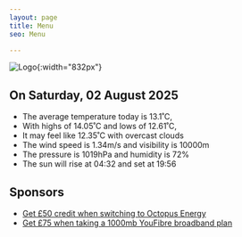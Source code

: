 ```yaml
---
layout: page
title: Menu
seo: Menu

---
```


![Logo](/images/logo.jpg){:width="832px"}

<!-- weather_marker starts -->
## On Saturday, 02 August 2025

- The average temperature today is 13.1˚C,
- With highs of 14.05˚C and lows of 12.61˚C,
- It may feel like 12.35˚C with overcast clouds
- The wind speed is 1.34m/s and visibility is 10000m
- The pressure is 1019hPa and humidity is 72%
- The sun will rise at 04:32 and set at 19:56

<!-- weather_marker ends -->

## Sponsors

- [Get £50 credit when switching to Octopus Energy](https://bit.ly/3oD1nnS)
- [Get £75 when taking a 1000mb YouFibre broadband plan](https://aklam.io/91zWhU?)
